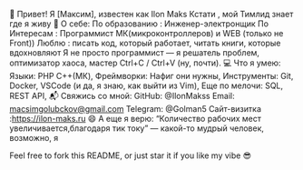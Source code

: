 👋 Привет! Я [Максим], известен как Ilon Maks
  Кстати , мой Тимлид знает где я живу 
🧠 О себе: 
  По образованию : 
    Инженер-электронщик 
  По Интересам : 
    Программист МК(микроконтроллеров) и WEB (только не Front))
  Люблю :
    писать код, который работает, 
    читать книги, которые вдохновляют
  Я не просто программист — я решатель проблем,
  оптимизатор хаоса,
  мастер Ctrl+C / Ctrl+V (ну, почти).
💻 Что я умею:
  Языки: PHP C++(МК),
  Фреймворки: Нафиг они нужны,
  Инструменты: Git, Docker, VSCode (и да, я знаю, как выйти из Vim),
  Еще по мелочи: SQL, REST API,
📬 Свяжись со мной:
  GitHub: @IlonMakss
  Email: macsimgolubckov@gmail.com
  Telegram: @Golman5
  Сайт-визитка :https://ilon-maks.ru
😄 А еще я верю:
“Количество рабочих мест увеличивается,благодаря тик току”
— какой-то мудрый человек, возможно, я 

Feel free to fork this README, or just star it if you like my vibe 😎
  

